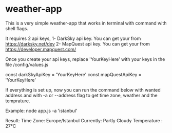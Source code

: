# weather-app
This is a very simple weather-app that works in terminal with command with shell flags.

It requires 2 api keys, 
1- DarkSky api key. You can get your from https://darksky.net/dev
2- MapQuest api key. You can get your from https://developer.mapquest.com/

Once you create your api keys, replace 'YourKeyHere' with your keys in the file /config/values.js

const darkSkyApiKey = 'YourKeyHere'
const mapQuestApiKey = 'YourKeyHere'

If everything is set up, now you can run the command below with wanted address 
and with -a or --address flag to get time zone, weather and the temprature.

Example:
node app.js -a 'istanbul'

Result:
Time Zone: Europe/Istanbul
Currently: Partly Cloudy
Temperature : 27°C
